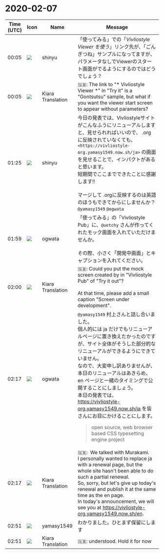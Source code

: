 # 2020-02-07

|Time (UTC)|Icon|Name|Message|
|---|---|---|---|
|00:05|![](https://avatars.slack-edge.com/2018-04-27/354445776386_e258f5ed5ba887b08668_72.jpg)|shinyu|「使ってみる」での「*Vivliostyle Viewer を使う*」リンク先が、「ごんぎつね」サンプルになってますが、パラメータなしでViewerのスタート画面がでるようにするのではどうでしょう？|
|00:05|![](https://avatars.slack-edge.com/2019-08-21/732685848020_f3f20736795184660348_72.png)|Kiara Translation|🇬🇧: The link to "* Vivliostyle Viewer *" in "Try it" is a "Gontsutsu" sample, but what if you want the viewer start screen to appear without parameters?|
|01:25|![](https://avatars.slack-edge.com/2018-04-27/354445776386_e258f5ed5ba887b08668_72.jpg)|shinyu|今日の発表では、Vivliostyleサイトがこんなふうにリニューアルしますと、見せられればいいので、 .org に反映されていなくても、 `<https://vivliostyle-org.yamasy1549.now.sh/ja>` の画面を見せることで、インパクトがあると思います。<br>短期間でここまでできたことに感謝します!!<br><br>マージして .orgに反映するのは英語のほうもできてからにしませんか？ `@yamasy1549` `@ogwata`|
|01:59|![](https://avatars.slack-edge.com/2019-11-22/845042642576_070441337abaca9fb7b3_72.png)|ogwata|「使ってみる」の「Vivliostyle Pub」に、`@uetchy` さんが作ってくれたモック画面を入れていただけませんか。<br><br>その際、小さく「開発中画面」とキャプションを入れてください。|
|02:00|![](https://avatars.slack-edge.com/2019-08-21/732685848020_f3f20736795184660348_72.png)|Kiara Translation|🇬🇧: Could you put the mock screen created by in "Vivliostyle Pub" of "Try it out"?<br><br>At that time, please add a small caption "Screen under development".|
|02:17|![](https://avatars.slack-edge.com/2019-11-22/845042642576_070441337abaca9fb7b3_72.png)|ogwata|`@yamasy1549` 村上さんと話し合いました。<br>個人的には ja だけでもリニューアルページに置き換えたかったのですが、サイト全体がそうした部分的なリニューアルができるようにできていません。<br>なので、大変申し訳ありませんが、本日のリニューアルはあきらめ、 en ページと一緒のタイミングで公開することにしましょう。<br>本日の発表では、<https://vivliostyle-org.yamasy1549.now.sh/ja> を皆さんにお目にかけることにします。<br><blockquote>open source, web browser based CSS typesetting engine project</blockquote>|
|02:17|![](https://avatars.slack-edge.com/2019-08-21/732685848020_f3f20736795184660348_72.png)|Kiara Translation|🇬🇧:  We talked with Murakami.<br>I personally wanted to replace ja with a renewal page, but the whole site hasn't been able to do such a partial renewal.<br>So, sorry, but let's give up today's renewal and publish it at the same time as the en page.<br>In today's announcement, we will see you at <https://vivliostyle-org.yamasy1549.now.sh/en>.|
|02:51|![](https://secure.gravatar.com/avatar/b2dffef7ce30f6f8f399f2a172229711.jpg?s=72&d=https%3A%2F%2Fa.slack-edge.com%2Fdf10d%2Fimg%2Favatars%2Fava_0012-72.png)|yamasy1549|わかりました。ひとまず保留にします|
|02:51|![](https://avatars.slack-edge.com/2019-08-21/732685848020_f3f20736795184660348_72.png)|Kiara Translation|🇬🇧: understood. Hold it for now|
